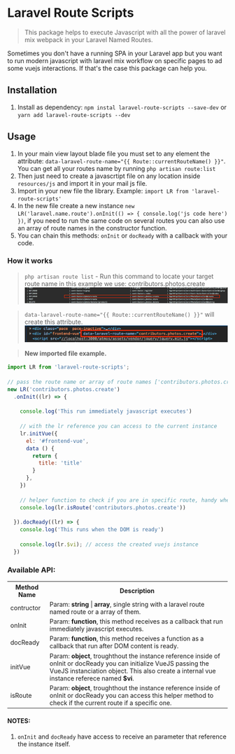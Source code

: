 # Laravel Route Scripts

> This package helps to execute Javascript with all the power of laravel mix webpack in your Laravel Named Routes.

Sometimes you don't have a running SPA in your Laravel app but you want to run modern javascript with laravel mix workflow on specific pages to ad some vuejs interactions. If that's the case this package can help you.

## Installation

1. Install as dependency: `npm instal laravel-route-scripts --save-dev` or `yarn add laravel-route-scripts --dev`

## Usage

1. In your main view layout blade file you must set to any element the attribute: `data-laravel-route-name="{{ Route::currentRouteName() }}"`. You can get all your routes name by running `php artisan route:list`
2. Then just need to create a javascrtipt file on any location inside `resources/js` and import it in your mail js file.
3. Import in your new file the library. Example: `import LR from 'laravel-route-scripts'`
4. In the new file create a new instance `new LR('laravel.name.route').onInit(() => { console.log('js code here') })`, if you need to run the same code on several routes you can also use an array of route names in the constructor function.
4. You can chain this methods: `onInit` or `docReady` with a callback with your code.


### How it works
> `php artisan route list` - Run this command to locate your target route name in this example we use: contributors.photos.create
![](dist/assets/routelist.png) 


> `data-laravel-route-name="{{ Route::currentRouteName() }}"` will create this attribute.
![](dist/assets/attribute.png) 


> **New imported file example.**
```js
import LR from 'laravel-route-scripts';

// pass the route name or array of route names ['contributors.photos.create', 'contributors.photos.show']
new LR('contributors.photos.create')
  .onInit((lr) => {

    console.log('This run immediately javascript executes')

    // with the lr reference you can access to the current instance
    lr.initVue({
      el: '#frontend-vue',
      data () {
        return {
          title: 'title'
        }
      },
    })
    
    // helper function to check if you are in specific route, handy when you are running in multiple routes
    console.log(lr.isRoute('contributors.photos.create'))

  }).docReady((lr) => {
    console.log('This runs when the DOM is ready')
    
    console.log(lr.$vi); // access the created vuejs instance
  })
```

### Available API:

<table>
	<tr>
		<th>Method Name</th>
		<th>Description</th>
	</tr>
    <tr>
        <td>contructor</td>
        <td>Param: <strong>string</strong> | <strong>array</strong>, single string with a laravel route named route or a array of them.</td>
    </tr>
	<tr>
		<td>onInit</td>
		<td>Param: <strong>function</strong>, this method receives as a callback that run immediately javascript executes.</td>
	</tr>
	<tr>
		<td>docReady</td>
		<td>Param: <strong>function</strong>, this method receives a function as a callback that run after DOM content is ready.</td>
	</tr>
	<tr>
		<td>initVue</td>
		<td>Param: <strong>object</strong>, troughthout the instance reference inside of onInit or docReady you can initialize VueJS passing the VueJS instanciation object. This also create a internal vue instance referece named <strong>$vi</strong>.</td>
	</tr>
	<tr>
		<td>isRoute</td>
		<td>Param: <strong>object</strong>, troughthout the instance reference inside of onInit or docReady you can access this helper method to check if the current route if a specific one.</td>
	</tr>
</table>

#### **NOTES**: 

1. `onInit` and `docReady` have access to receive an parameter that reference the instance itself.
